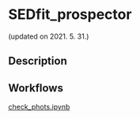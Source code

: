 # SEDfit_prospector
(updated on 2021. 5. 31.)

## Description

## Workflows
[check_phots.ipynb](https://nbviewer.jupyter.org/gist/joungh93/d30b5e7c59483d8f850d55810ab0b134)
